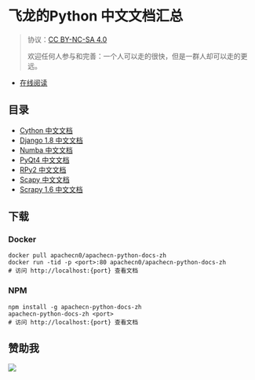 # 飞龙的Python 中文文档汇总

> 协议：[CC BY-NC-SA 4.0](http://creativecommons.org/licenses/by-nc-sa/4.0/)
> 
> 欢迎任何人参与和完善：一个人可以走的很快，但是一群人却可以走的更远。

* [在线阅读](https://pydoc.apachecn.org)
## 目录

+   [Cython 中文文档](doc/cython-doc-zh/SUMMARY.md)
+   [Django 1.8 中文文档](doc/django-doc-18-zh/SUMMARY.md)
+   [Numba 中文文档](doc/numba-doc-zh/SUMMARY.md)
+   [PyQt4 中文文档](doc/pyqt4-doc-zh/SUMMARY.md)
+   [RPy2 中文文档](doc/rpy2-doc-zh/SUMMARY.md)
+   [Scapy 中文文档](doc/scapy-doc-zh/SUMMARY.md)
+   [Scrapy 1.6 中文文档](doc/scrapy-doc-zh/SUMMARY.md)

## 下载

### Docker

```
docker pull apachecn0/apachecn-python-docs-zh
docker run -tid -p <port>:80 apachecn0/apachecn-python-docs-zh
# 访问 http://localhost:{port} 查看文档
```

### NPM

```
npm install -g apachecn-python-docs-zh
apachecn-python-docs-zh <port>
# 访问 http://localhost:{port} 查看文档
```

## 赞助我

![](https://img-blog.csdnimg.cn/20200112005920729.png)

